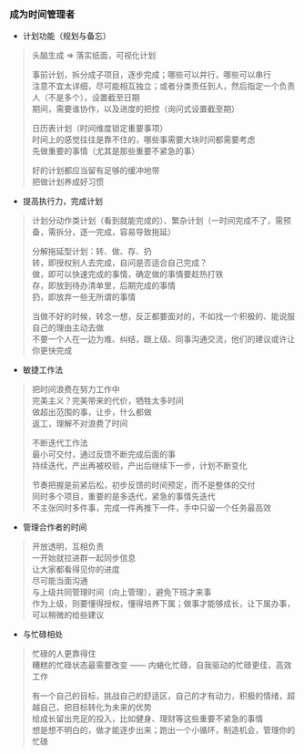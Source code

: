 
### 成为时间管理者
- 计划功能（规划与备忘）
> 头脑生成 => 落实纸面，可视化计划  
> 
> 事前计划，拆分成子项目，逐步完成；哪些可以并行，哪些可以串行     
> 注意不宜太详细，尽可能相互独立；或者分类责任到人，然后指定一个负责人（不是多个），设置截至日期  
> 期间，需要谁协作，以及进度的把控（询问式设置截至期）  
>
> 日历表计划（时间维度锁定重要事项）  
> 时间上的感觉往往是靠不住的，哪些事需要大块时间都需要考虑  
> 先做重要的事情（尤其是那些重要不紧急的事）  
> 
> 好的计划都应当留有足够的缓冲地带  
> 把做计划养成好习惯  

- 提高执行力，完成计划
> 计划分动作类计划（看到就能完成的）、繁杂计划（一时间完成不了，需预备，需拆分，逐一完成，容易导致拖延）  
> 
> 分解拖延型计划：转、做、存、扔  
> 转，即授权别人去完成，自问是否适合自己完成？  
> 做，即可以快速完成的事情，确定做的事情要趁热打铁  
> 存，即放到待办清单里，后期完成的事情  
> 扔，即放弃一些无所谓的事情  
> 
> 当做不好的时候，转念一想，反正都要面对的，不如找一个积极的、能说服自己的理由主动去做  
> 不要一个人在一边为难、纠结，跟上级、同事沟通交流，他们的建议或许让你更快完成  

- 敏捷工作法
> 把时间浪费在努力工作中  
> 完美主义？完美带来的代价，牺牲太多时间  
> 做超出范围的事，让步，什么都做  
> 返工，理解不对浪费了时间  
> 
> 不断迭代工作法  
> 最小可交付，通过反馈不断完成后面的事  
> 持续迭代，产出再被校验，产出后继续下一步，计划不断变化  
> 
> 节奏把握是前紧后松，初步反馈的时间预定，而不是整体的交付  
> 同时多个项目，重要的是多迭代，紧急的事情先迭代  
> 不主张同时多件事，完成一件再推下一件，手中只留一个任务最高效  

- 管理合作者的时间
> 开放透明，互相负责  
> 一开始就拉进群一起同步信息  
> 让大家都看得见你的进度  
> 尽可能当面沟通  
> 与上级共同管理时间（向上管理），避免下班才来事  
> 作为上级，则要懂得授权，懂得培养下属；做事才能够成长，让下属办事，可以稍微的给些建议  

- 与忙碌相处
> 忙碌的人更靠得住  
> 糟糕的忙碌状态最需要改变 —— 内蜷化忙碌，自我驱动的忙碌更佳，高效工作  
> 
> 有一个自己的目标，挑战自己的舒适区，自己的才有动力，积极的情绪，超越自己，把目标转化为未来的优势  
> 给成长留出充足的投入，比如健身、理财等这些重要不紧急的事情  
> 想是想不明白的，做才能逐步出来；跑出一个小循环，制造机会，管理你的忙碌  

